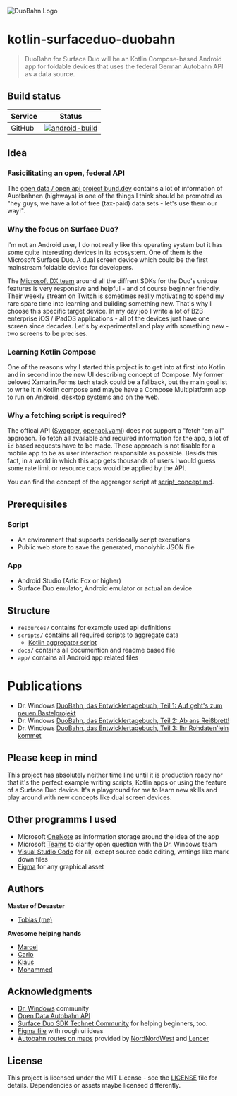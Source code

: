 ![DuoBahn Logo](docs/logo.png)

# kotlin-surfaceduo-duobahn
> DuoBahn for Surface Duo will be an Kotlin Compose-based Android app for foldable devices that uses the federal German Autobahn API as a data source.

## Build status

|Service|Status|
|-------|------|
|GitHub| [![android-build](https://github.com/tscholze/kotlin-surfaceduo-duobahn/actions/workflows/android-build.yml/badge.svg)](https://github.com/tscholze/kotlin-surfaceduo-duobahn/actions/workflows/android-build.yml) |

## Idea

### Fasicilitating an open, federal API
The [open data / open api project bund.dev](https://autobahn.api.bund.dev) contains a lot of information of Auotbahnen (highways) is one of the things I think should be promoted as "hey guys, we have a lot of free (tax-paid) data sets - let's use them our way!".

### Why the focus on Surface Duo?
I'm not an Android user, I do not really like this operating system but it has some quite interesting devices in its ecosystem. One of them is the Microsoft Surface Duo. A dual screen device which could be the first mainstream foldable device for developers. 

The [Microsoft DX team](https://techcommunity.microsoft.com/t5/surface-duo-sdk/bd-p/SurfaceDuoSDK) around all the diffrent SDKs for the Duo's unique features is very responsive and helpful - and of course beginner friendly. Their weekly stream on Twitch is sometimes really motivating to spend my rare spare time into learning and building something new. That's why I choose this specific target device. In my day job I write a lot of B2B enterprise iOS / iPadOS applications - all of the devices just have one screen since decades. Let's by experimental and play with something new - two screens to be precises.

### Learning Kotlin Compose
One of the reasons why I started this project is to get into at first into Kotlin and in second into the new UI describing concept of Compose. My former beloved Xamarin.Forms tech stack could be a fallback, but the main goal ist to write it in Kotlin compose and maybe have a Compose Multiplatform app to run on Android, desktop systems and on the web.

### Why a fetching script is required?
The offical API ([Swagger](https://autobahn.api.bund.dev), [openapi.yaml](https://autobahn.api.bund.dev/openapi.yaml)) does not support a "fetch 'em all" approach. To fetch all available and required information for the app, a lot of `id` based requests have to be made. These approach is not fisable for a mobile app to be as user interaction responsible as possible. Besids this fact, in a world in which this app gets thousands of users I would guess some rate limit or resource caps would be applied by the API.

You can find the concept of the aggreagor script at [script_concept.md](https://github.com/tscholze/kotlin-surfaceduo-duobahn/blob/main/resources/script_concept.md).

## Prerequisites

### Script
* An environment that supports peridocally script executions
* Public web store to save the generated, monolyhic JSON file

### App
* Android Studio (Artic Fox or higher)
* Surface Duo emulator, Android emulator or actual an device

## Structure
* `resources/` contains for example used api definitions
* `scripts/` contains all required scripts to aggregate data
  * [Kotlin aggregator script](https://github.com/tscholze/kotlin-aggregator-script-duobahn)
* `docs/` contains all documention and readme based file
* `app/` contains all Android app related files

# Publications
- Dr. Windows [DuoBahn, das Entwicklertagebuch, Teil 1: Auf geht's zum neuen Bastelprojekt](https://www.drwindows.de/news/auf-zu-unseren-neuen-surface-duo-app-duobahn-teil-1)
- Dr. Windows [DuoBahn, das Entwicklertagebuch, Teil 2: Ab ans Reißbrett!](https://www.drwindows.de/news/duobahn-das-entwicklertagebuch-teil-2-ab-ans-reissbrett)
- Dr. Windows [DuoBahn, das Entwicklertagebuch, Teil 3: Ihr Rohdaten'lein kommet](https://www.drwindows.de/news/duobahn-das-entwicklertagebuch-teil-3-ihr-rohdatenlein-kommet)
## Please keep in mind
This project has absolutely neither time line until it is production ready nor that it's the perfect example writing scripts, Kotlin apps or using the feature of a Surface Duo device. It's a playground for me to learn new skills and play around with new concepts like dual screen devices.

## Other programms I used
- Microsoft [OneNote](https://www.onenote.com/) as information storage around the idea of the app
- Microsoft [Teams](https://products.office.com/en-US/microsoft-teams/group-chat-software) to clarify open question with the Dr. Windows team
- [Visual Studio Code](https://code.visualstudio.com/) for all, except source code editing, writings like mark down files
- [Figma](https://figma.com) for any graphical asset

## Authors

**Master of Desaster**
- [Tobias (me)](https://tscholze.github.io)

**Awesome helping hands**
- [Marcel](https://github.com/MarcelReiter)
- [Carlo](https://github.com/CLucera)
- [Klaus](https://github.com/klausmeyer)
- [Mohammed](https://github.com/BFK78)

## Acknowledgments

* [Dr. Windows](https://drwindows.de) community
* [Open Data Autobahn API](https://autobahn.api.bund.dev/)
* [Surface Duo SDK Technet Community](https://techcommunity.microsoft.com/t5/surface-duo-sdk/bd-p/SurfaceDuoSDK) for helping beginners, too.
* [Figma file](https://www.figma.com/file/0FmgLalxKVoayn4bwRcqVx/autobahn?node-id=0%3A1) with rough ui ideas
* [Autobahn routes on maps](https://de.wikipedia.org/wiki/Liste_der_Bundesautobahnen_in_Deutschland) provided by [NordNordWest](https://commons.wikimedia.org/wiki/User:NordNordWest) and [Lencer](https://commons.wikimedia.org/wiki/User:Lencer)

## License

This project is licensed under the MIT License - see the [LICENSE](LICENSE) file for details.
Dependencies or assets maybe licensed differently.
